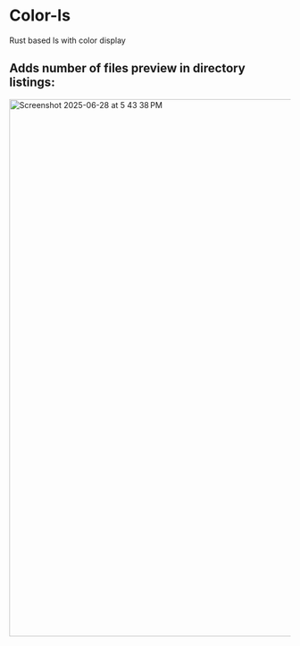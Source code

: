 
# Color-ls
Rust based ls with color display

## Adds number of files preview in directory listings:
<img width="962" alt="Screenshot 2025-06-28 at 5 43 38 PM" src="https://github.com/user-attachments/assets/26262475-2f02-482d-9f12-bd94f8280914" />


